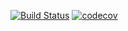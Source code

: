 [![Build Status](https://travis-ci.org/kadekillary/killaryr.svg?branch=master)](https://travis-ci.org/kadekillary/killaryr)
[![codecov](https://codecov.io/gh/kadekillary/killaryr/branch/master/graph/badge.svg)](https://codecov.io/gh/kadekillary/killaryr)
